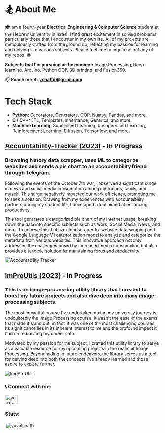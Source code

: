 # 🏂 About Me

🎓  am a fourth-year **Electrical Engineering & Computer Science** student at the Hebrew University in Israel. 
I find great excitement in solving problems, particularly those that I encounter in my own life. 
All of my projects are meticulously crafted from the ground up, reflecting my passion for learning and delving into various subjects. 
Please feel free to inquire about any of my repos. 😀

**Subjects that I'm pursuing at the moment:** Image Processing, Deep learning, Arduino, Python OOP, 3D printing, and Fusion360.

📫 **Reach me at:** **yshaffir@gmail.com**

# Tech Stack
- **Python:** Decorators, Generators, OOP, Numpy, Pandas, and more.
- **C \ C++:** STL, Templates, Inheritance, Generics, and more.
- **Machine Learning:** Supervised Learning, Unsupervised Learning, Reinforcement Learning, Diffusion, Tensorflow, and more. 


## [Accountability-Tracker (2023)](https://github.com/YuvalShaffir/accountabilityTracker) - In Progress
### Browsing history data scrapper, uses ML to categorize websites and sends a pie chart to an accountability friend through Telegram.
Following the events of the October 7th war, I observed a significant surge in news and social media consumption among my friends, family, and myself. 
This surge negatively impacted our work efficiency, prompting me to seek a solution. Drawing from my experiences with accountability partners during my student life, I developed a tool aimed at enhancing productivity.

This tool generates a categorized pie chart of my internet usage, breaking down the data into specific subjects such as Work, Social Media, News, and more.
To achieve this, I utilize cloudscraper for website data scraping and the Google Language V1 categorization model to analyze and categorize the metadata from various websites. 
This innovative approach not only addresses the challenges posed by increased media consumption but also provides a tangible solution for maintaining focus and productivity.


![Accountability Tracker](https://github.com/YuvalShaffir/accountabilityTracker/assets/34415892/05f24280-f093-4839-a238-7f5c63d05da4)

## [ImProUtils (2023)](https://github.com/YuvalShaffir/ImProUtils) - In Progress
### This is an image-processing utility library that I created to boost my future projects and also dive deep into many image-processing subjects.
The most impactful course I've undertaken during my university journey is undoubtedly the Image Processing course. It wasn't the ease of the exams that made it stand out; in fact, it was one of the most challenging courses. 
Its significance lies in its inherent interest to me and the profound impact it had on redirecting my career path.

Motivated by my passion for the subject, I crafted this utility library to serve as a valuable resource for my upcoming projects in the realm of Image Processing. 
Beyond aiding in future endeavors, the library serves as a tool for delving deep into both the concepts I've already learned and those I aspire to explore further.

![ImgProUtils](https://github.com/YuvalShaffir/ImProUtils/assets/34415892/592d6f76-344d-4074-b84e-511362b2d15e)


### 📞 Connect with me: ###
<p align="left">
<a href="https://linkedin.com/in/yuval-shaffir" target="blank"><img align="center" src="https://raw.githubusercontent.com/rahuldkjain/github-profile-readme-generator/master/src/images/icons/Social/linked-in-alt.svg" alt="yuval-shaffir" height="30" width="40" /></a>
</p>


### Stats: ###

<p>&nbsp;<img align="center" src="https://github-readme-stats.vercel.app/api?username=yuvalshaffir&show_icons=true&locale=en&theme=grovbox" alt="yuvalshaffir" /></p>




